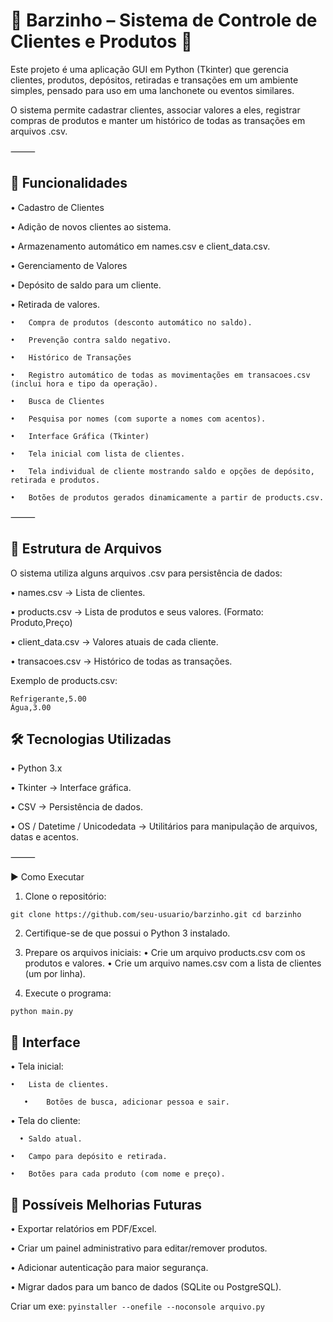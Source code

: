 # 💎 Barzinho – Sistema de Controle de Clientes e Produtos 💎

Este projeto é uma aplicação GUI em Python (Tkinter) que gerencia clientes, produtos, depósitos, retiradas e transações em um ambiente simples, pensado para uso em uma lanchonete ou eventos similares.

O sistema permite cadastrar clientes, associar valores a eles, registrar compras de produtos e manter um histórico de todas as transações em arquivos .csv.

⸻

## 🚀 Funcionalidades

• Cadastro de Clientes

• Adição de novos clientes ao sistema.

•	Armazenamento automático em names.csv e client_data.csv.

•	Gerenciamento de Valores

•	Depósito de saldo para um cliente.

•	Retirada de valores.

	•	Compra de produtos (desconto automático no saldo).

	•	Prevenção contra saldo negativo.

	•	Histórico de Transações

	•	Registro automático de todas as movimentações em transacoes.csv (inclui hora e tipo da operação).

	•	Busca de Clientes

	•	Pesquisa por nomes (com suporte a nomes com acentos).

	•	Interface Gráfica (Tkinter)

	•	Tela inicial com lista de clientes.

	•	Tela individual de cliente mostrando saldo e opções de depósito, retirada e produtos.

	•	Botões de produtos gerados dinamicamente a partir de products.csv.

⸻

## 📂 Estrutura de Arquivos

O sistema utiliza alguns arquivos .csv para persistência de dados:

•	names.csv → Lista de clientes.

•	products.csv → Lista de produtos e seus valores. (Formato: Produto,Preço)

•	client_data.csv → Valores atuais de cada cliente.

•	transacoes.csv → Histórico de todas as transações.

Exemplo de products.csv:
```
Refrigerante,5.00
Água,3.00
```

## 🛠️ Tecnologias Utilizadas

•	Python 3.x

•	Tkinter → Interface gráfica.

•	CSV → Persistência de dados.

•	OS / Datetime / Unicodedata → Utilitários para manipulação de arquivos, datas e acentos.

⸻

▶️ Como Executar
1.	Clone o repositório:

`git clone https://github.com/seu-usuario/barzinho.git
cd barzinho`

2.	Certifique-se de que possui o Python 3 instalado.
	
3.	Prepare os arquivos iniciais:
	•	Crie um arquivo products.csv com os produtos e valores.
	•	Crie um arquivo names.csv com a lista de clientes (um por linha).
	
4.	Execute o programa:

`python main.py`

## 📸 Interface
•	Tela inicial:
	
    •	Lista de clientes.

	   •	Botões de busca, adicionar pessoa e sair.

•	Tela do cliente:

	  •	Saldo atual.

  	•	Campo para depósito e retirada.

  	•	Botões para cada produto (com nome e preço).


## 🔮 Possíveis Melhorias Futuras

•	Exportar relatórios em PDF/Excel.

•	Criar um painel administrativo para editar/remover produtos.

• Adicionar autenticação para maior segurança.

•	Migrar dados para um banco de dados (SQLite ou PostgreSQL).

Criar um exe: `pyinstaller --onefile --noconsole arquivo.py`


